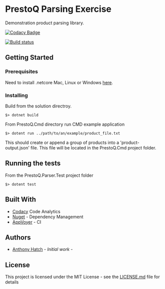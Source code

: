 # PrestoQ Parsing Exercise

Demonstration product parsing library. 

[![Codacy Badge](https://api.codacy.com/project/badge/Grade/0db0b235c0a6437ebb74da848d725679)](https://app.codacy.com/app/ahatch1490/PrestoQ?utm_source=github.com&utm_medium=referral&utm_content=ahatch1490/PrestoQ&utm_campaign=Badge_Grade_Dashboard)     

[![Build status](https://ci.appveyor.com/api/projects/status/fldhshpqaf4gwk9s?svg=true)](https://ci.appveyor.com/project/ahatch1490/prestoq)

## Getting Started

### Prerequisites

Need to install .netcore Mac, Linux or Windows [here](https://dotnet.microsoft.com/learn/dotnet/hello-world-tutorial#linuxubunt).

### Installing

Build from the solution directroy.
```
$> dotnet build
```

From PrestoQ.Cmd directory run CMD example application

```
$> dotent run ../path/to/an/example/product_file.txt
```
This should create or append a group of products into a 'product-output.json' file. This file will be located in the PrestoQ.Cmd project folder.

## Running the tests

From the PrestoQ.Parser.Test project folder 
```
$> dotent test 
```

## Built With

* [Codacy](https://www.codacy.com) Code Analytics         
* [Nuget](https://nuget.com) - Dependency Management
* [AppVoyer](https://ci.appveyor.com) - CI 

## Authors

* [Anthony Hatch](https://www.linkedin.com/in/anthony-hatch-8481b613/) - *Initial work* - 


## License

This project is licensed under the MIT License - see the [LICENSE.md](LICENSE.md) file for details

